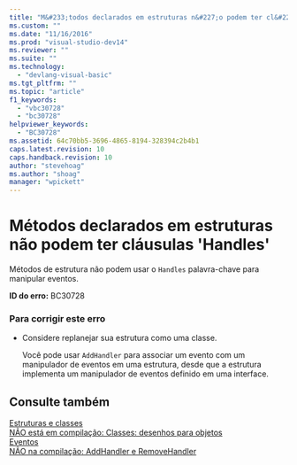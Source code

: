 ```yaml
---
title: "M&#233;todos declarados em estruturas n&#227;o podem ter cl&#225;usulas &#39;Handles&#39; | Microsoft Docs"
ms.custom: ""
ms.date: "11/16/2016"
ms.prod: "visual-studio-dev14"
ms.reviewer: ""
ms.suite: ""
ms.technology: 
  - "devlang-visual-basic"
ms.tgt_pltfrm: ""
ms.topic: "article"
f1_keywords: 
  - "vbc30728"
  - "bc30728"
helpviewer_keywords: 
  - "BC30728"
ms.assetid: 64c70bb5-3696-4865-8194-328394c2b4b1
caps.latest.revision: 10
caps.handback.revision: 10
author: "stevehoag"
ms.author: "shoag"
manager: "wpickett"
---
```

# M&#233;todos declarados em estruturas n&#227;o podem ter cl&#225;usulas &#39;Handles&#39;
Métodos de estrutura não podem usar o `Handles` palavra\-chave para manipular eventos.  
  
 **ID do erro:** BC30728  
  
### Para corrigir este erro  
  
-   Considere replanejar sua estrutura como uma classe.  
  
     Você pode usar `AddHandler` para associar um evento com um manipulador de eventos em uma estrutura, desde que a estrutura implementa um manipulador de eventos definido em uma interface.  
  
## Consulte também  
 [Estruturas e classes](../../visual-basic/programming-guide/language-features/data-types/structures-and-classes.md)   
 [NÃO está em compilação: Classes: desenhos para objetos](http://msdn.microsoft.com/pt-br/2c86373d-0333-4616-a7d8-4790c4e89f7b)   
 [Eventos](../../visual-basic/programming-guide/language-features/events/events.md)   
 [NÃO na compilação: AddHandler e RemoveHandler](http://msdn.microsoft.com/pt-br/a7a24bd2-519a-46fe-8a2c-2b9df2ca28ef)